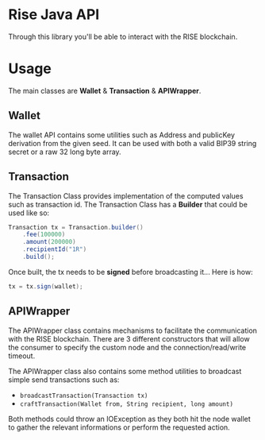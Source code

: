 # Rise Java API

Through this library you'll be able to interact with the RISE blockchain.

# Usage

The main classes are **Wallet** & **Transaction** & **APIWrapper**.

## Wallet

The wallet API contains some utilities such as Address and publicKey derivation from the given seed.
It can be used with both a valid BIP39 string secret or a raw 32 long byte array.

## Transaction
The Transaction Class provides implementation of the computed values such as transaction id.
The Transaction Class has a **Builder** that could be used like so:

```java
Transaction tx = Transaction.builder()
	.fee(100000)
	.amount(200000)
	.recipientId("1R")
	.build();
```

Once built, the tx needs to be **signed** before broadcasting it... Here is how:

```java
tx = tx.sign(wallet);
```

## APIWrapper

The APIWrapper class contains mechanisms to facilitate the communication with the RISE blockchain. 
There are 3 different constructors that will allow the consumer to specify the custom node and the connection/read/write timeout.

The APIWrapper class also contains some method utilities to broadcast simple send transactions such as:

 - `broadcastTransaction(Transaction tx)`
 - `craftTransaction(Wallet from, String recipient, long amount)`

Both methods could throw an IOException as they both hit the node wallet to gather the relevant informations or perform the requested action.
